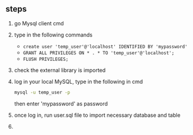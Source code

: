 ## steps

1. go Mysql client cmd
2. type in the following commands

   - `create user 'temp_user'@'localhost' IDENTIFIED BY 'mypassword'`
   - `GRANT ALL PRIVILEGES ON * . * TO 'temp_user'@'localhost';`
   - `FLUSH PRIVILEGES;`

3. check the external library is imported
   <img src></src>
4. log in your local MySQL, type in the following in cmd

   ```cmd
   mysql -u temp_user -p

   ```

   then enter 'mypassword' as password

5. once log in, run user.sql file to import necessary database and table
6. 
